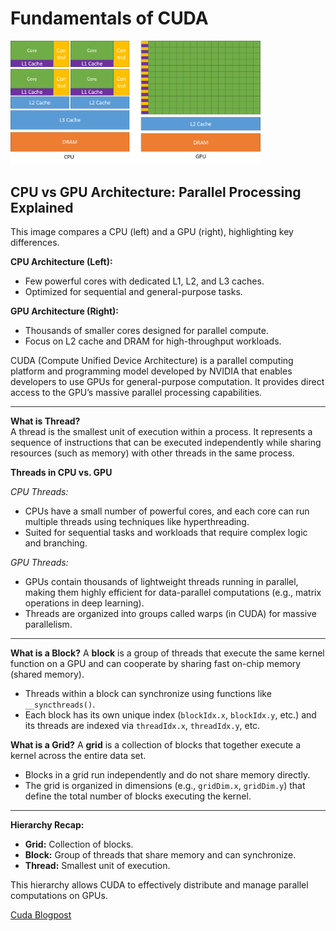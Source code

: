 # Fundamentals of CUDA

<img src="../images/gpu-architecture.png" alt="CUDA Architecture" width="400">

## CPU vs GPU Architecture: Parallel Processing Explained
This image compares a CPU (left) and a GPU (right), highlighting key differences.

**CPU Architecture (Left):**
- Few powerful cores with dedicated L1, L2, and L3 caches.
- Optimized for sequential and general-purpose tasks.

**GPU Architecture (Right):**
- Thousands of smaller cores designed for parallel compute.
- Focus on L2 cache and DRAM for high-throughput workloads.

CUDA (Compute Unified Device Architecture) is a parallel computing platform and programming model developed by NVIDIA that enables developers to use GPUs for general-purpose computation. It provides direct access to the GPU’s massive parallel processing capabilities.

<hr style="height: 1px; border: none; background-color: #333;">

**What is Thread?**  
A thread is the smallest unit of execution within a process. It represents a sequence of instructions that can be executed independently while sharing resources (such as memory) with other threads in the same process.

**Threads in CPU vs. GPU**

*CPU Threads:*
- CPUs have a small number of powerful cores, and each core can run multiple threads using techniques like hyperthreading.
- Suited for sequential tasks and workloads that require complex logic and branching.

*GPU Threads:*
- GPUs contain thousands of lightweight threads running in parallel, making them highly efficient for data-parallel computations (e.g., matrix operations in deep learning).
- Threads are organized into groups called warps (in CUDA) for massive parallelism.

<hr style="height: 1px; border: none; background-color: #333;">

**What is a Block?**
A **block** is a group of threads that execute the same kernel function on a GPU and can cooperate by sharing fast on-chip memory (shared memory).  
- Threads within a block can synchronize using functions like `__syncthreads()`.
- Each block has its own unique index (`blockIdx.x`, `blockIdx.y`, etc.) and its threads are indexed via `threadIdx.x`, `threadIdx.y`, etc.

**What is a Grid?**
A **grid** is a collection of blocks that together execute a kernel across the entire data set.  
- Blocks in a grid run independently and do not share memory directly.
- The grid is organized in dimensions (e.g., `gridDim.x`, `gridDim.y`) that define the total number of blocks executing the kernel.

<hr style="height: 1px; border: none; background-color: #333;">

**Hierarchy Recap:**
- **Grid:** Collection of blocks.
- **Block:** Group of threads that share memory and can synchronize.
- **Thread:** Smallest unit of execution.

This hierarchy allows CUDA to effectively distribute and manage parallel computations on GPUs.

[Cuda Blogpost](https://developer.nvidia.com/blog/cuda-refresher-cuda-programming-model/)